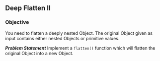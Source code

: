 ## Deep Flatten II
### Objective
You need to flatten a deeply nested Object. The original Object given as input contains either nested Objects or primitive values.

**_Problem Statement_**
Implement a `flatten()` function which will flatten the original Object into a new Object.